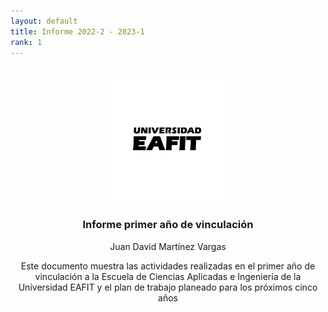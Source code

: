 ```yaml
---
layout: default
title: Informe 2022-2 - 2023-1
rank: 1
---
```


<a name="readme-top"></a>

<!-- PROJECT LOGO -->
<br />

  <div align="center">
  <a href="https://github.com/othneildrew/Best-README-Template">
    <img src="Figs/logo-firma-2023.jpg" alt="Logo" width="200" height="200">
  </a>
  
  <h3 align="center">Informe primer año de vinculación</h3>

  <p align="center">
     Juan David Martínez Vargas
  </p>
  
Este documento muestra las actividades realizadas en el primer año de vinculación a la Escuela de Ciencias Aplicadas e Ingeniería de la Universidad EAFIT y el plan de trabajo planeado para los próximos cinco años 
  
</div>


